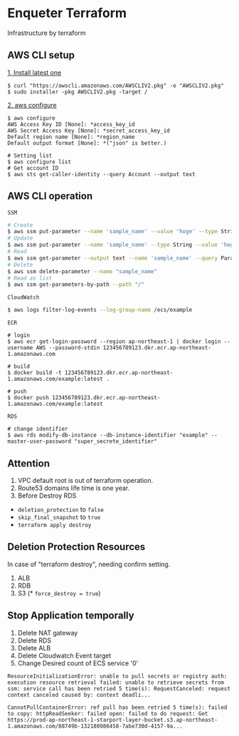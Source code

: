 # Enqueter Terraform

Infrastructure by terraform

## AWS CLI setup
<u>1. Install latest one</u>
```
$ curl "https://awscli.amazonaws.com/AWSCLIV2.pkg" -o "AWSCLIV2.pkg"
$ sudo installer -pkg AWSCLIV2.pkg -target /
```


<u>2. aws configure</u>
```
$ aws configure
AWS Access Key ID [None]: *access_key_id
AWS Secret Access Key [None]: *secret_access_key_id
Default region name [None]: *region_name
Default output format [None]: *("json" is better.)
```

```
# Setting list
$ aws configure list
# Get account ID
$ aws sts get-caller-identity --query Account --output text
```

## AWS CLI operation

`SSM`
```bash
# Create
$ aws ssm put-parameter --name 'sample_name' --value 'hoge' --type String
# Update
$ aws ssm put-parameter --name 'sample_name' --type String --value 'hogehoge' --overwrite
# Read
$ aws ssm get-parameter --output text --name 'sample_name' --query Parameter.Value
# Delete
$ aws ssm delete-parameter --name "sample_name"
# Read as list
$ aws ssm get-parameters-by-path --path "/"
```

`CloudWatch`
```bash
$ aws logs filter-log-events --log-group-name /ecs/example
```

`ECR`
```
# login
$ aws ecr get-login-password --region ap-northeast-1 | docker login --username AWS --password-stdin 123456789123.dkr.ecr.ap-northeast-1.amazonaws.com  

# build
$ docker build -t 123456789123.dkr.ecr.ap-northeast-1.amazonaws.com/example:latest .

# push
$ docker push 123456789123.dkr.ecr.ap-northeast-1.amazonaws.com/example:latest
```

`RDS`
```
# change identifier
$ aws rds modify-db-instance --db-instance-identifier "example" --master-user-password "super_secrete_identifier"
```

## Attention

1. VPC default root is out of terraform operation.
2. Route53 domains life time is one year.
3. Before Destroy RDS
* `deletion_protection` to `false`
* `skip_final_snapshot` to `true`
* `terraform apply destroy`

## Deletion Protection Resources

In case of "terraform destroy", needing confirm setting.

1. ALB
2. RDB
3. S3 (* `force_destroy = true`)

## Stop Application temporally

1. Delete NAT gateway
2. Delete RDS
3. Delete ALB
4. Delete Cloudwatch Event target
5. Change Desired count of ECS service '0' 

```
ResourceInitializationError: unable to pull secrets or registry auth: execution resource retrieval failed: unable to retrieve secrets from ssm: service call has been retried 5 time(s): RequestCanceled: request context canceled caused by: context deadli...

CannotPullContainerError: ref pull has been retried 5 time(s): failed to copy: httpReadSeeker: failed open: failed to do request: Get https://prod-ap-northeast-1-starport-layer-bucket.s3.ap-northeast-1.amazonaws.com/88749b-132180986458-7abe730d-4157-9a...
```